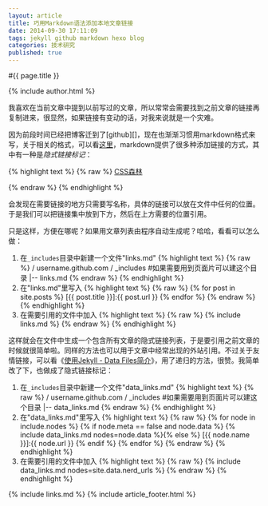 ```yaml
---
layout: article
title: 巧用Markdown语法添加本地文章链接
date: 2014-09-30 17:11:09
tags: jekyll github markdown hexo blog
categories: 技术研究
published: true
---
```


#{{ page.title }}

{% include author.html %}

我喜欢在当前文章中提到以前写过的文章，所以常常会需要找到之前文章的链接再复制进来，很显然，如果链接有变动的话，对我来说就是一个灾难。

因为前段时间已经把博客迁到了[github][]，现在也渐渐习惯用markdown格式来写，关于相关的格式，可以看[这里](http://wowubuntu.com/markdown/)，markdown提供了很多种添加链接的方式，其中有一种是*隐式链接标记*：

{% highlight text %}
{% raw %}
[CSS森林][]

[CSS森林]:http://www.cssforest.org/
{% endraw %}
{% endhighlight %}

会发现在需要链接的地方只需要写名称，具体的链接可以放在文件中任何的位置。于是我们可以把链接集中放到下方，然后在上方需要的位置引用。

只是这样，方便在哪呢？如果用文章列表由程序自动生成呢？哈哈，看看可以怎么做：

1. 在`_includes`目录中新建一个文件"links.md"
	{% highlight text %}
	{% raw %}
	/ username.github.com
	    / _includes #如果需要用到页面片可以建这个目录
	        |-- links.md
	{% endraw %}
	{% endhighlight %}
2. 在"links.md"里写入
	{% highlight text %}
	{% raw %}
	{% for post in site.posts %}
	[{{ post.title }}]:{{ post.url }}
	{% endfor %}
	{% endraw %}
	{% endhighlight %}
3. 在需要引用的文件中加入
	{% highlight text %}
	{% raw %}
	{% include links.md %}
	{% endraw %}
	{% endhighlight %}

这样就会在文件中生成一个包含所有文章的隐式链接列表，于是要引用之前文章的时候就很简单啦。同样的方法也可以用于文章中经常出现的外站引用。不过关于友情链接，可以看《[使用Jekyll - Data Files简介](http://mib.cc/blog/2014/2014-06-29-using-jekyll-data-files.html)》，用了递归的方法，很赞。我简单改了下，也做成了隐式链接标记：

1. 在`_includes`目录中新建一个文件"data_links.md"
	{% highlight text %}
	{% raw %}
	/ username.github.com
	    / _includes #如果需要用到页面片可以建这个目录
	        |-- data_links.md
	{% endraw %}
	{% endhighlight %}
2. 在"data_links.md"里写入
	{% highlight text %}
	{% raw %}
	{% for node in include.nodes %}
	{% if node.meta == false and node.data %}
	{% include data_links.md nodes=node.data %}{% else %}
	[{{ node.name }}]:{{ node.url }}
	{% endif %}
	{% endfor %}
	{% endraw %}
	{% endhighlight %}
3. 在需要引用的文件中加入
	{% highlight text %}
	{% raw %}
	{% include data_links.md nodes=site.data.nerd_urls %}
	{% endraw %}
	{% endhighlight %}

{% include links.md %}
{% include article_footer.html %}
